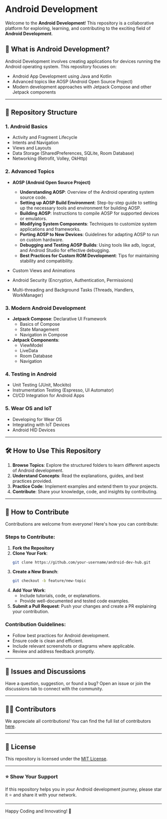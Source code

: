 # Android Development

Welcome to the **Android Development**! This repository is a collaborative platform for exploring, learning, and contributing to the exciting field of **Android Development**.

## 📘 What is Android Development?
Android Development involves creating applications for devices running the Android operating system. This repository focuses on:
- Android App Development using Java and Kotlin
- Advanced topics like AOSP (Android Open Source Project)
- Modern development approaches with Jetpack Compose and other Jetpack components

---

## 📂 Repository Structure

### **1. Android Basics**
- Activity and Fragment Lifecycle
- Intents and Navigation
- Views and Layouts
- Data Storage (SharedPreferences, SQLite, Room Database)
- Networking (Retrofit, Volley, OkHttp)

### **2. Advanced Topics**
- **AOSP (Android Open Source Project)**
    - **Understanding AOSP**: Overview of the Android operating system source code.
    - **Setting up AOSP Build Environment**: Step-by-step guide to setting up the necessary tools and environment for building AOSP.
    - **Building AOSP**: Instructions to compile AOSP for supported devices or emulators.
    - **Modifying System Components**: Techniques to customize system applications and frameworks.
    - **Porting AOSP to New Devices**: Guidelines for adapting AOSP to run on custom hardware.
    - **Debugging and Testing AOSP Builds**: Using tools like adb, logcat, and Android Studio for effective debugging.
    - **Best Practices for Custom ROM Development**: Tips for maintaining stability and compatibility.

- Custom Views and Animations
- Android Security (Encryption, Authentication, Permissions)
- Multi-threading and Background Tasks (Threads, Handlers, WorkManager)

### **3. Modern Android Development**
- **Jetpack Compose**: Declarative UI Framework
    - Basics of Compose
    - State Management
    - Navigation in Compose
- **Jetpack Components**:
    - ViewModel
    - LiveData
    - Room Database
    - Navigation

### **4. Testing in Android**
- Unit Testing (JUnit, Mockito)
- Instrumentation Testing (Espresso, UI Automator)
- CI/CD Integration for Android Apps

### **5. Wear OS and IoT**
- Developing for Wear OS
- Integrating with IoT Devices
- Android HID Devices

---

## 🛠️ How to Use This Repository

1. **Browse Topics**: Explore the structured folders to learn different aspects of Android development.
2. **Understand Concepts**: Read the explanations, guides, and best practices provided.
3. **Practice Code**: Implement examples and extend them to your projects.
4. **Contribute**: Share your knowledge, code, and insights by contributing.

---

## 🤝 How to Contribute
Contributions are welcome from everyone! Here's how you can contribute:

### Steps to Contribute:
1. **Fork the Repository**
2. **Clone Your Fork**:
   ```bash
   git clone https://github.com/your-username/android-dev-hub.git
   ```
3. **Create a New Branch**:
   ```bash
   git checkout -b feature/new-topic
   ```
4. **Add Your Work**:
    - Include tutorials, code, or explanations.
    - Provide well-documented and tested code examples.
5. **Submit a Pull Request**:
   Push your changes and create a PR explaining your contribution.

### Contribution Guidelines:
- Follow best practices for Android development.
- Ensure code is clean and efficient.
- Include relevant screenshots or diagrams where applicable.
- Review and address feedback promptly.

---

## 📢 Issues and Discussions
Have a question, suggestion, or found a bug? Open an issue or join the discussions tab to connect with the community.

---

## 🧑‍💻 Contributors
We appreciate all contributions! You can find the full list of contributors [here](https://github.com/your-repo-link/contributors).

---

## 📜 License
This repository is licensed under the [MIT License](LICENSE).

---

### ⭐ Show Your Support
If this repository helps you in your Android development journey, please star it ⭐ and share it with your network.

---

Happy Coding and Innovating! 🚀

